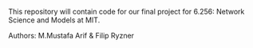 This repository will contain code for our final project for 6.256: Network Science and Models at MIT.

Authors: M.Mustafa Arif & Filip Ryzner 
